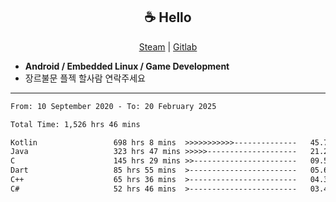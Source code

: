 <h2 align="center"> ☕ Hello </h2>

<p align="center">
  <a href="https://steamcommunity.com/id/Niforances/">Steam</a> |
  <a href="https://gitlab.com/niforances">Gitlab</a>
</p>

 - **Android / Embedded Linux / Game Development**
 - 장르불문 플젝 할사람 연락주세요

------

<!--START_SECTION:waka-->

```txt
From: 10 September 2020 - To: 20 February 2025

Total Time: 1,526 hrs 46 mins

Kotlin                 698 hrs 8 mins  >>>>>>>>>>>--------------   45.73 %
Java                   323 hrs 47 mins >>>>>--------------------   21.21 %
C                      145 hrs 29 mins >>-----------------------   09.53 %
Dart                   85 hrs 55 mins  >------------------------   05.63 %
C++                    65 hrs 36 mins  >------------------------   04.30 %
C#                     52 hrs 46 mins  >------------------------   03.46 %
```

<!--END_SECTION:waka-->
